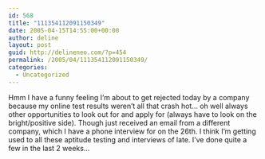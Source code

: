 ```yaml
---
id: 568
title: "111354112091150349"
date: 2005-04-15T14:55:00+00:00
author: deline
layout: post
guid: http://delineneo.com/?p=454
permalink: /2005/04/111354112091150349/
categories:
  - Uncategorized
---
```

Hmm I have a funny feeling I&#8217;m about to get rejected today by a company because my online test results weren&#8217;t all that crash hot&#8230; oh well always other opportunities to look out for and apply for (always have to look on the bright/positive side). Though just received an email from a different company, which I have a phone interview for on the 26th. I think I&#8217;m getting used to all these aptitude testing and interviews of late. I&#8217;ve done quite a few in the last 2 weeks&#8230;
